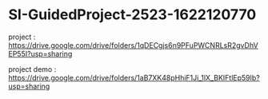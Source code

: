 # SI-GuidedProject-2523-1622120770

project : https://drive.google.com/drive/folders/1qDECgjs6n9PFuPWCNRLsR2gvDhVEP55I?usp=sharing

project demo : https://drive.google.com/drive/folders/1aB7XK48pHhiF1Ji_1lX_BKIFtlEp59Ib?usp=sharing
